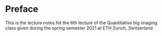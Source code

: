 # Preface
This is the lecture notes fot the 6th lecture of the Quantitative big imaging class given during the spring semester 2021 at ETH Zurich, Switzerland.
